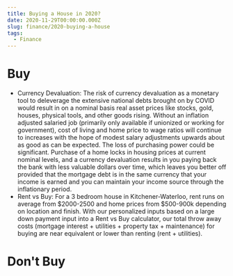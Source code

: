 ```yaml
---
title: Buying a House in 2020?
date: 2020-11-29T00:00:00.000Z
slug: finance/2020-buying-a-house
tags:
  - Finance
---
```


# Buy

* Currency Devaluation: The risk of currency devaluation as a monetary tool to deleverage the extensive national debts brought on by COVID would result in on a nominal basis real asset prices like stocks, gold, houses, physical tools, and other goods rising. Without an inflation adjusted salaried job (primarily only available if unionized or working for government), cost of living and home price to wage ratios will continue to increases with the hope of modest salary adjustments upwards about as good as can be expected. The loss of purchasing power could be significant. Purchase of a home locks in housing prices at current nominal levels, and a currency devaluation results in you paying back the bank with less valuable dollars over time, which leaves you better off provided that the mortgage debt is in the same currency that your income is earned and you can maintain your income source through the inflationary period.
* Rent vs Buy: For a 3 bedroom house in Kitchener-Waterloo, rent runs on average from $2000-2500 and home prices from $500-900k depending on location and finish. With our personalized inputs based on a large down payment input into a Rent vs Buy calculator, our total throw away costs (mortgage interest + utilities + property tax + maintenance) for buying are near equivalent or lower than renting (rent + utilities).


# Don't Buy
